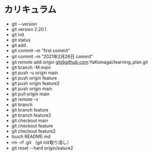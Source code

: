 # カリキュラム

- git --version
- git version 2.20.1
- git init
- git status
- git add .
- git commit -m "first commit"
- git commit -m "2021年2月26日 commit"
- git remote add origin git@github.com:YaKumagai/learning_plan.git
- git branch -M main
- git push -u origin main
- git push origin feature
- git push origin feature2
- git push origin main
- git pull origin main
- git remote -v
- git branch
- git branch feature
- git branch feature2
- git checkout main
- git checkout feature
- git checkout feature2
- touch README.md
- rm -rf .git  （git init取り消し）
- git reset --hard origin/eature2